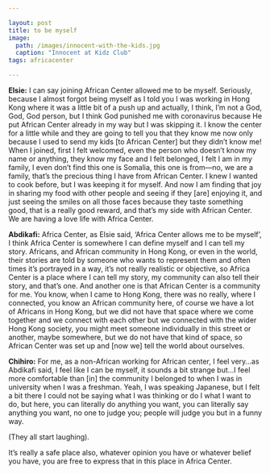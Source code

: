 ```yaml
---

layout: post
title: to be myself
image:
  path: /images/innocent-with-the-kids.jpg
  caption: "Innocent at Kidz Club"
tags: africacenter

---
```


**Elsie:** I can say joining African Center allowed me to be myself. Seriously, because I almost forgot being myself as I told you I was working in Hong Kong where it was a little bit of a push up and actually, I think, I’m not a God, God, God person, but I think God punished me with coronavirus because He put African Center already in my way but I was skipping it. I know the center for a little while and they are going to tell you that they know me now only because I used to send my kids [to African Center] but they didn’t know me! When I joined, first I felt welcomed, even the person who doesn’t know my name or anything, they know my face and I felt belonged, I felt I am in my family, I even don’t find this one is Somalia, this one is from—no, we are a family, that’s the precious thing I have from African Center. I knew I wanted to cook before, but I was keeping it for myself. And now I am finding that joy in sharing my food with other people and seeing if they [are] enjoying it, and just seeing the smiles on all those faces because they taste something good, that is a really good reward, and that’s my side with African Center. We are having a love life with Africa Center. 

**Abdikafi:** Africa Center, as Elsie said, ‘Africa Center allows me to be myself’, I think Africa Center is somewhere I can define myself and I can tell my story. Africans, and African community in Hong Kong, or even in the world, their stories are told by someone who wants to represent them and often times it’s portrayed in a way, it’s not really realistic or objective, so Africa Center is a place where I can tell my story, my community can also tell their story, and that’s one. And another one is that African Center is a community for me. You know, when I came to Hong Kong, there was no really, where I connected, you know an African community here, of course we have a lot of Africans in Hong Kong, but we did not have that space where we come together and we connect with each other but we connected with the wider Hong Kong society, you might meet someone individually in this street or another, maybe somewhere, but we do not have that kind of space, so African Center was set up and [now we] tell the world about ourselves. 

**Chihiro:** For me, as a non-African working for African center, I feel very…as Abdikafi said, I feel like I can be myself, it sounds a bit strange but…I feel more comfortable than [in] the community I belonged to when I was in university when I was a freshman. Yeah, I was speaking Japanese, but I felt a bit there I could not be saying what I was thinking or do I what I want to do, but here, you can literally do anything you want, you can literally say anything you want, no one to judge you; people will judge you but in a funny way. 

(They all start laughing). 

It’s really a safe place also, whatever opinion you have or whatever belief you have, you are free to express that in this place in Africa Center.

